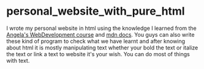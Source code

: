 # personal_website_with_pure_html
I wrote my personal website in html using the knowledge I learned from the <a href="https://www.udemy.com/course/the-complete-web-development-bootcamp">Angela's WebDevelopment course</a> and <a href="https://developer.mozilla.org/en-US/docs/Web/HTML">mdn docs</a>. 
You guys can also write these kind of program to check what we have learnt and after knowing about html it is mostly manipulating text whether your bold the text or italize the text or link a text to website it's your wish. You can do most of things with text.
